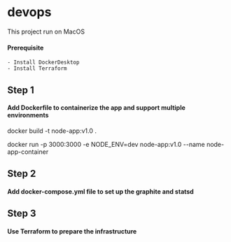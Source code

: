 # devops
  This project run on MacOS
  #### Prerequisite
    - Install DockerDesktop
    - Install Terraform

## Step 1
  #### Add Dockerfile to containerize the app and support multiple environments
  docker build  -t node-app:v1.0 .

  docker run -p 3000:3000 -e NODE_ENV=dev node-app:v1.0 --name node-app-container

## Step 2
  #### Add docker-compose.yml file to set up the graphite and statsd

## Step 3
  #### Use Terraform to prepare the infrastructure